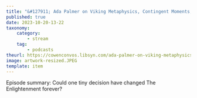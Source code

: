 ```yaml
---
title: "&#127911; Ada Palmer on Viking Metaphysics, Contingent Moments, and Censorship"
published: true
date: 2023-10-20-13-22
taxonomy:
    category:
        - stream
    tag:
        - podcasts
theurl: https://cowenconvos.libsyn.com/ada-palmer-on-viking-metaphysics-contingent-moments-and-censorship
image: artwork-resized.JPEG
template: item
---
```


Episode summary: Could one tiny decision have changed The Enlightenment forever?
